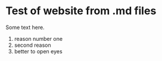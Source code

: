 # Test of website from .md files

Some text here.

1. reason number one
2. second reason
3. better to open eyes

